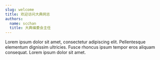 ```yaml
---
slug: welcome
title: 欢迎访问大典网志
authors:
  name: scchan
  title: 大典编委会主任
---
```


Lorem ipsum dolor sit amet, consectetur adipiscing elit. Pellentesque elementum dignissim ultricies. Fusce rhoncus ipsum tempor eros aliquam consequat. Lorem ipsum dolor sit amet.
